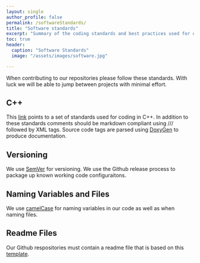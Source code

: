 ```yaml
---
layout: single
author_profile: false
permalink: /softwareStandards/
title: "Software standards"
excerpt: "Summary of the coding standards and best practices used for our projects."
toc: true
header:
  caption: "Software Standards"
  image: "/assets/images/software.jpg"

---
```

When contributing to our repositories please follow these standards. With luck we will be able to jump between projects
with minimal effort.

## C++
This <a href="http://www.edparrish.net/common/cppdoc.html">link</a> points to a set of standards used for coding in C++. 
In addition to these standards comments should be markdown compliant using /// followed by XML tags. Source code tags are 
parsed using <a href="https://en.wikipedia.org/wiki/Doxygen">DoxyGen</a> to produce documentation.

## Versioning
We use <a href="http://semver.org/">SemVer</a> for versioning. We use the Github release process to package up known working 
code configuraitons.

## Naming Variables and Files
We use <a href="https://en.wikipedia.org/wiki/Camel_case">camelCase</a> for naming variables in our code as well as when naming files. 

## Readme Files
Our Github respositories must contain a readme file that is based on this 
<a href="https://github.com/va3wam/TWIPe/blob/Andrew/README.md">template</a>.
